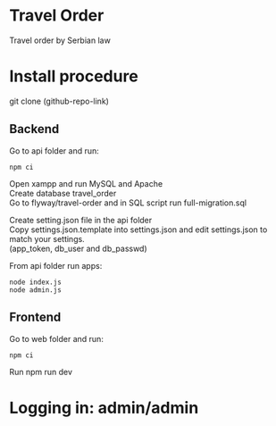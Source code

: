 # Travel Order
Travel order by Serbian law

# Install procedure

git clone (github-repo-link)

## Backend

Go to api folder and run:

```
npm ci
```
Open xampp and run MySQL and Apache  
Create database travel_order   
Go to flyway/travel-order and in SQL script run full-migration.sql

Create setting.json file in the api folder  
Copy settings.json.template into settings.json and edit settings.json to match your settings.  
(app_token, db_user and db_passwd)

From api folder run apps:

```
node index.js
node admin.js
```

## Frontend

Go to web folder and run:

```
npm ci
```

Run npm run dev

# Logging in: admin/admin
